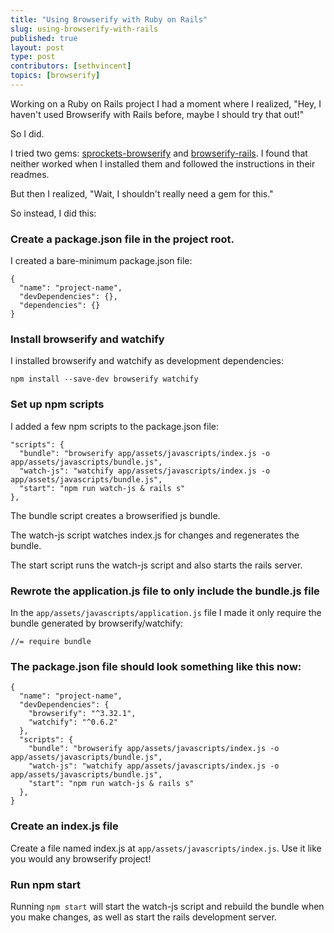 ```yaml
---
title: "Using Browserify with Ruby on Rails"
slug: using-browserify-with-rails
published: true
layout: post
type: post
contributors: [sethvincent]
topics: [browserify]
---
```


Working on a Ruby on Rails project I had a moment where I realized, "Hey, I haven't used Browserify with Rails before, maybe I should try that out!"

So I did.

I tried two gems: [sprockets-browserify](https://github.com/janv/sprockets-browserify) and [browserify-rails](https://github.com/hsume2/browserify-rails). I found that neither worked when I installed them and followed the instructions in their readmes.

But then I realized, "Wait, I shouldn't really need a gem for this."

So instead, I did this:

### Create a package.json file in the project root.

I created a bare-minimum package.json file:

```
{
  "name": "project-name",
  "devDependencies": {},
  "dependencies": {}
}
```

### Install browserify and watchify

I installed browserify and watchify as development dependencies:

```
npm install --save-dev browserify watchify
```

### Set up npm scripts


I added a few npm scripts to the package.json file:

```
"scripts": {
  "bundle": "browserify app/assets/javascripts/index.js -o app/assets/javascripts/bundle.js",
  "watch-js": "watchify app/assets/javascripts/index.js -o app/assets/javascripts/bundle.js",
  "start": "npm run watch-js & rails s"
},
```

The bundle script creates a browserified js bundle.

The watch-js script watches index.js for changes and regenerates the bundle.

The start script runs the watch-js script and also starts the rails server.


### Rewrote the application.js file to only include the bundle.js file

In the `app/assets/javascripts/application.js` file I made it only require the bundle generated by browserify/watchify:

```
//= require bundle
```

### The package.json file should look something like this now:

```
{
  "name": "project-name",
  "devDependencies": {
    "browserify": "^3.32.1",
    "watchify": "^0.6.2"
  },
  "scripts": {
    "bundle": "browserify app/assets/javascripts/index.js -o app/assets/javascripts/bundle.js",
    "watch-js": "watchify app/assets/javascripts/index.js -o app/assets/javascripts/bundle.js",
    "start": "npm run watch-js & rails s"
  },
}
```

### Create an index.js file

Create a file named index.js at `app/assets/javascripts/index.js`. Use it like you would any browserify project!

### Run npm start

Running `npm start` will start the watch-js script and rebuild the bundle when you make changes, as well as start the rails development server.
